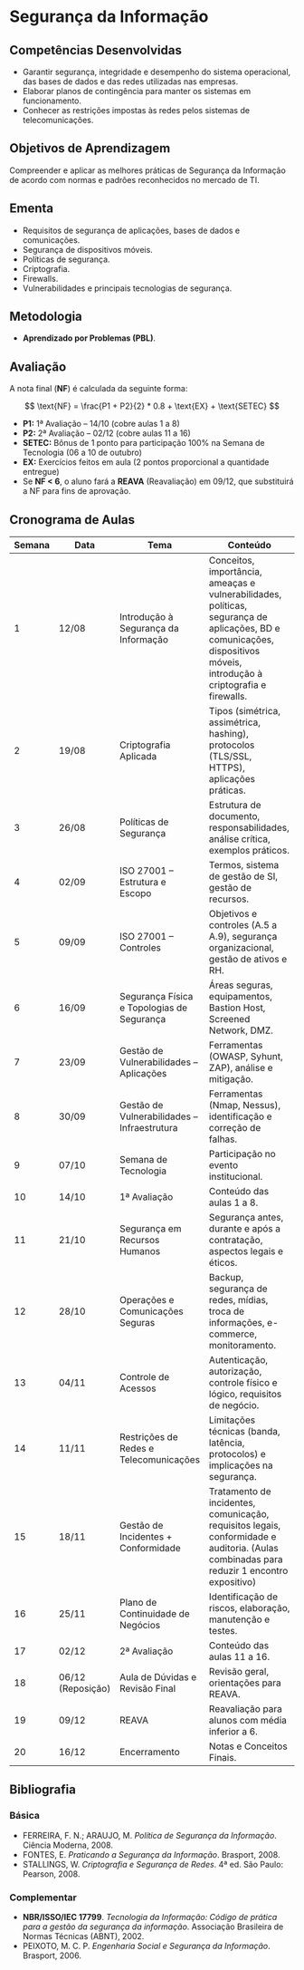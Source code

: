 # Segurança da Informação

## Competências Desenvolvidas

- Garantir segurança, integridade e desempenho do sistema operacional, das bases de dados e das redes utilizadas nas empresas.  
- Elaborar planos de contingência para manter os sistemas em funcionamento.  
- Conhecer as restrições impostas às redes pelos sistemas de telecomunicações.  

## Objetivos de Aprendizagem

Compreender e aplicar as melhores práticas de Segurança da Informação de acordo com normas e padrões reconhecidos no mercado de TI.

## Ementa

- Requisitos de segurança de aplicações, bases de dados e comunicações.  
- Segurança de dispositivos móveis.  
- Políticas de segurança.  
- Criptografia.  
- Firewalls.  
- Vulnerabilidades e principais tecnologias de segurança.

## Metodologia

- **Aprendizado por Problemas (PBL)**.

## Avaliação

A nota final (**NF**) é calculada da seguinte forma:

$$ \text{NF} = \frac{P1 + P2}{2} * 0.8 + \text{EX} + \text{SETEC} $$

- **P1:** 1ª Avaliação – 14/10 (cobre aulas 1 a 8)  
- **P2:** 2ª Avaliação – 02/12 (cobre aulas 11 a 16)  
- **SETEC:** Bônus de 1 ponto para participação 100% na Semana de Tecnologia (06 a 10 de outubro) 
- **EX:** Exercícios feitos em aula (2 pontos proporcional a quantidade entregue)  
- Se **NF < 6**, o aluno fará a **REAVA** (Reavaliação) em 09/12, que substituirá a NF para fins de aprovação.

## Cronograma de Aulas

| Semana | Data    | Tema                              | Conteúdo                                                                                      |
|--------|---------|----------------------------------|----------------------------------------------------------------------------------------------|
| 1      | 12/08   | Introdução à Segurança da Informação | Conceitos, importância, ameaças e vulnerabilidades, políticas, segurança de aplicações, BD e comunicações, dispositivos móveis, introdução à criptografia e firewalls. |
| 2      | 19/08   | Criptografia Aplicada            | Tipos (simétrica, assimétrica, hashing), protocolos (TLS/SSL, HTTPS), aplicações práticas.     |
| 3      | 26/08   | Políticas de Segurança           | Estrutura de documento, responsabilidades, análise crítica, exemplos práticos.                |
| 4      | 02/09   | ISO 27001 – Estrutura e Escopo  | Termos, sistema de gestão de SI, gestão de recursos.                                          |
| 5      | 09/09   | ISO 27001 – Controles            | Objetivos e controles (A.5 a A.9), segurança organizacional, gestão de ativos e RH.           |
| 6      | 16/09   | Segurança Física e Topologias de Segurança | Áreas seguras, equipamentos, Bastion Host, Screened Network, DMZ.                              |
| 7      | 23/09   | Gestão de Vulnerabilidades – Aplicações | Ferramentas (OWASP, Syhunt, ZAP), análise e mitigação.                                        |
| 8      | 30/09   | Gestão de Vulnerabilidades – Infraestrutura | Ferramentas (Nmap, Nessus), identificação e correção de falhas.                               |
| 9      | 07/10   | Semana de Tecnologia            | Participação no evento institucional.                                                        |
| 10     | 14/10   | 1ª Avaliação                   | Conteúdo das aulas 1 a 8.                                                                    |
| 11     | 21/10   | Segurança em Recursos Humanos   | Segurança antes, durante e após a contratação, aspectos legais e éticos.                      |
| 12     | 28/10   | Operações e Comunicações Seguras | Backup, segurança de redes, mídias, troca de informações, e-commerce, monitoramento.          |
| 13     | 04/11   | Controle de Acessos             | Autenticação, autorização, controle físico e lógico, requisitos de negócio.                   |
| 14     | 11/11   | Restrições de Redes e Telecomunicações | Limitações técnicas (banda, latência, protocolos) e implicações na segurança.                  |
| 15     | 18/11   | Gestão de Incidentes + Conformidade | Tratamento de incidentes, comunicação, requisitos legais, conformidade e auditoria. (Aulas combinadas para reduzir 1 encontro expositivo) |
| 16     | 25/11   | Plano de Continuidade de Negócios | Identificação de riscos, elaboração, manutenção e testes.                                     |
| 17     | 02/12   | 2ª Avaliação                   | Conteúdo das aulas 11 a 16.                                                                  |
| 18     | 06/12 (Reposição)   | Aula de Dúvidas e Revisão Final | Revisão geral, orientações para REAVA.                                                      |
| 19     | 09/12   | REAVA                         | Reavaliação para alunos com média inferior a 6.                                             |
| 20     | 16/12   | Encerramento                  | Notas e Conceitos Finais.                                                                    |

## Bibliografia

### Básica
- FERREIRA, F. N.; ARAUJO, M. *Política de Segurança da Informação*. Ciência Moderna, 2008.  
- FONTES, E. *Praticando a Segurança da Informação*. Brasport, 2008.  
- STALLINGS, W. *Criptografia e Segurança de Redes*. 4ª ed. São Paulo: Pearson, 2008.

### Complementar
- **NBR/ISSO/IEC 17799**. *Tecnologia da Informação: Código de prática para a gestão da segurança da informação*. Associação Brasileira de Normas Técnicas (ABNT), 2002.  
- PEIXOTO, M. C. P. *Engenharia Social e Segurança da Informação*. Brasport, 2006.
